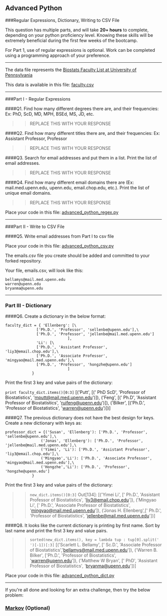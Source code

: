 ## Advanced Python    

###Regular Expressions, Dictionary, Writing to CSV File  

This question has multiple parts, and will take **20+ hours** to complete, depending on your python proficiency level.  Knowing these skills will be extremely beneficial during the first few weeks of the bootcamp.

For Part 1, use of regular expressions is optional.  Work can be completed using a programming approach of your preference. 

---

The data file represents the [Biostats Faculty List at University of Pennsylvania](http://www.med.upenn.edu/cceb/biostat/faculty.shtml)

This data is available in this file:  [faculty.csv](python/faculty.csv)

--- 

###Part I - Regular Expressions  


####Q1. Find how many different degrees there are, and their frequencies: Ex:  PhD, ScD, MD, MPH, BSEd, MS, JD, etc.

>> REPLACE THIS WITH YOUR RESPONSE


####Q2. Find how many different titles there are, and their frequencies:  Ex:  Assistant Professor, Professor

>> REPLACE THIS WITH YOUR RESPONSE


####Q3. Search for email addresses and put them in a list.  Print the list of email addresses.

>> REPLACE THIS WITH YOUR RESPONSE


####Q4. Find how many different email domains there are (Ex:  mail.med.upenn.edu, upenn.edu, email.chop.edu, etc.).  Print the list of unique email domains.

>> REPLACE THIS WITH YOUR RESPONSE

Place your code in this file: [advanced_python_regex.py](python/advanced_python_regex.py)

---

###Part II - Write to CSV File

####Q5.  Write email addresses from Part I to csv file

Place your code in this file: [advanced_python_csv.py](python/advanced_python_csv.py)

The emails.csv file you create should be added and committed to your forked repository.

Your file, emails.csv, will look like this:
```
bellamys@mail.med.upenn.edu
warren@upenn.edu
bryanma@upenn.edu
```

---

### Part III - Dictionary

####Q6.  Create a dictionary in the below format:
```
faculty_dict = { 'Ellenberg': [\
              ['Ph.D.', 'Professor', 'sellenbe@upenn.edu'],\
              ['Ph.D.', 'Professor', 'jellenbe@mail.med.upenn.edu']
                            ],
              'Li': [\
              ['Ph.D.', 'Assistant Professor', 'liy3@email.chop.edu'],\
              ['Ph.D.', 'Associate Professor', 'mingyao@mail.med.upenn.edu'],\
              ['Ph.D.', 'Professor', 'hongzhe@upenn.edu']
                            ]
            }
```
Print the first 3 key and value pairs of the dictionary:

>> 
```print faculty_dict.items()[0:3]```
[('Putt', [(' PhD ScD', 'Professor of Biostatistics', 'mputt@mail.med.upenn.edu')]),
('Feng', [(' Ph.D', 'Assistant Professor of Biostatistics', 'ruifeng@upenn.edu')]),
('Bilker', [('Ph.D.', 'Professor of Biostatistics', 'warren@upenn.edu')])]

####Q7.  The previous dictionary does not have the best design for keys.  Create a new dictionary with keys as:

```
professor_dict = {('Susan', 'Ellenberg'): ['Ph.D.', 'Professor', 'sellenbe@upenn.edu'],\
                ('Jonas', 'Ellenberg'): ['Ph.D.', 'Professor', 'jellenbe@mail.med.upenn.edu'],\
                ('Yimei', 'Li'): ['Ph.D.', 'Assistant Professor', 'liy3@email.chop.edu'],\
                ('Mingyao','Li'): ['Ph.D.', 'Associate Professor', 'mingyao@mail.med.upenn.edu'],\
                ('Hongzhe','Li'): ['Ph.D.', 'Professor', 'hongzhe@upenn.edu']
            }
```

Print the first 3 key and value pairs of the dictionary:

>> ```new_dict.items()[0:3]```
Out[134]: 
[('Yimei Li', [' Ph.D.', 'Assistant Professor of Biostatistics', 'liy3@email.chop.edu']),
 ('Mingyao Li', [' Ph.D.', 'Associate Professor of Biostatistics', 'mingyao@mail.med.upenn.edu']),
 ('Jonas H. Ellenberg',[' Ph.D.', 'Professor of Biostatistics', 'jellenbe@mail.med.upenn.edu'])]

####Q8.  It looks like the current dictionary is printing by first name.  Sort by last name and print the first 3 key and value pairs.  

>> ```sorted(new_dict.items(), key = lambda tup : tup[0].split(' ')[-1])[:3]```
[('Scarlett L. Bellamy', [' Sc.D.', 'Associate Professor of Biostatistics','bellamys@mail.med.upenn.edu']),
 ('Warren B. Bilker', ['Ph.D.', 'Professor of Biostatistics', 'warren@upenn.edu']),
 ('Matthew W Bryan', [' PhD', 'Assistant Professor of Biostatistics', 'bryanma@upenn.edu'])]

Place your code in this file: [advanced_python_dict.py](python/advanced_python_dict.py)

--- 

If you're all done and looking for an extra challenge, then try the below problem:  

### [Markov](python/markov.py) (Optional)

